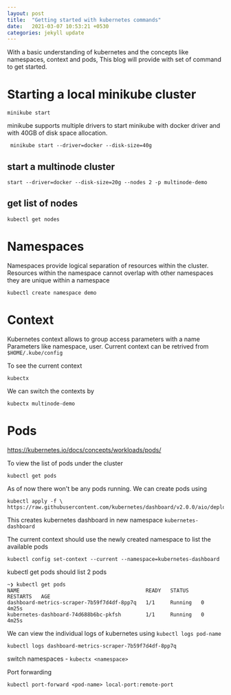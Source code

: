 ```yaml
---
layout: post
title:  "Getting started with kubernetes commands"
date:   2021-03-07 10:53:21 +0530
categories: jekyll update
---
```



With a basic understanding of kubernetes and the concepts like namespaces, context and pods, This blog will provide with set of command to get started.

# Starting a local minikube cluster

```console
minikube start
```

minikube supports multiple drivers to start minikube with docker driver and with 40GB of disk space allocation.


```console
 minikube start --driver=docker --disk-size=40g
```

## start a multinode cluster

```console
start --driver=docker --disk-size=20g --nodes 2 -p multinode-demo
```

## get list of nodes
```console
kubectl get nodes
```

# Namespaces

Namespaces provide logical separation of resources within the cluster. Resources within the namespace cannot overlap with other namespaces they are unique within a namespace

```console
kubectl create namespace demo
```

# Context

Kubernetes context allows to group access parameters with a name
Parameters like namespace, user.
Current context can be retrived from ```$HOME/.kube/config```

To see the current context

```console
kubectx
```

We can switch the contexts by

```console 
kubectx multinode-demo
```

# Pods
https://kubernetes.io/docs/concepts/workloads/pods/

To view the list of pods under the cluster

```config
kubectl get pods
```

As of now there won't be any pods running.
We can create pods using 

```console
kubectl apply -f \
https://raw.githubusercontent.com/kubernetes/dashboard/v2.0.0/aio/deploy/recommended.yaml
```

This creates kubernetes dashboard in new namespace ```kubernetes-dashboard```

The current context should use the newly created namespace to list the available pods

```console
kubectl config set-context --current --namespace=kubernetes-dashboard
```

kubectl get pods should list 2 pods 

```
~❯ kubectl get pods                                  
NAME                                         READY   STATUS    RESTARTS   AGE
dashboard-metrics-scraper-7b59f7d4df-8pp7q   1/1     Running   0          4m25s
kubernetes-dashboard-74d688b6bc-pkfsh        1/1     Running   0          4m25s
```

We can view the individual logs of kubernetes using ```kubectl logs pod-name```

```console
kubectl logs dashboard-metrics-scraper-7b59f7d4df-8pp7q 
```


switch namespaces - ```kubectx <namespace>```

Port forwarding

```console
kubectl port-forward <pod-name> local-port:remote-port
```

